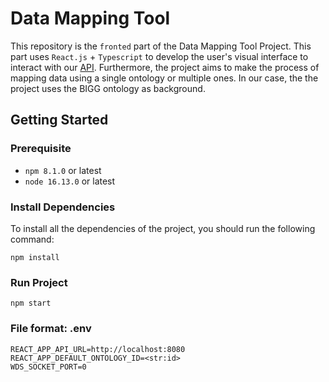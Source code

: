 # Data Mapping Tool

This repository is the `fronted` part of the Data Mapping Tool Project. This part uses `React.js` + `Typescript` to
develop the user's visual interface to interact with our [API](https://github.com/elskater98/data-mapping-tool-api).
Furthermore, the project aims to make the process of mapping data using a single ontology or multiple ones. In our case,
the the project uses the BIGG ontology as background.

## Getting Started

### Prerequisite

- `npm 8.1.0` or latest
- `node 16.13.0` or latest

### Install Dependencies
To install all the dependencies of the project, you should run the following command:

    npm install

### Run Project
    npm start

### File format: .env
    REACT_APP_API_URL=http://localhost:8080
    REACT_APP_DEFAULT_ONTOLOGY_ID=<str:id>
    WDS_SOCKET_PORT=0
